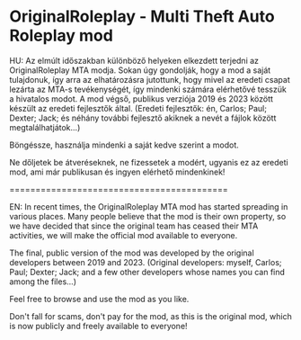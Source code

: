# OriginalRoleplay - Multi Theft Auto Roleplay mod

HU:
Az elmúlt időszakban különböző helyeken elkezdett terjedni az OriginalRoleplay MTA modja. Sokan úgy gondolják, hogy a mod a saját tulajdonuk, így arra az elhatározásra jutottunk, hogy mivel az eredeti csapat lezárta az MTA-s tevékenységét, így mindenki számára elérhetővé tesszük a hivatalos modot. A mod végső, publikus verziója 2019 és 2023 között készült az eredeti fejlesztők által. (Eredeti fejlesztők: én, Carlos; Paul; Dexter; Jack; és néhány további fejlesztő akiknek a nevét a fájlok között megtalálhatjátok...) 

Böngéssze, használja mindenki a saját kedve szerint a modot. 

Ne dőljetek be átveréseknek, ne fizessetek a modért, ugyanis ez az eredeti mod, ami már publikusan és ingyen elérhető mindenkinek!

==========================================

EN:
In recent times, the OriginalRoleplay MTA mod has started spreading in various places. Many people believe that the mod is their own property, so we have decided that since the original team has ceased their MTA activities, we will make the official mod available to everyone.

The final, public version of the mod was developed by the original developers between 2019 and 2023. (Original developers: myself, Carlos; Paul; Dexter; Jack; and a few other developers whose names you can find among the files...)

Feel free to browse and use the mod as you like.

Don't fall for scams, don't pay for the mod, as this is the original mod, which is now publicly and freely available to everyone!

